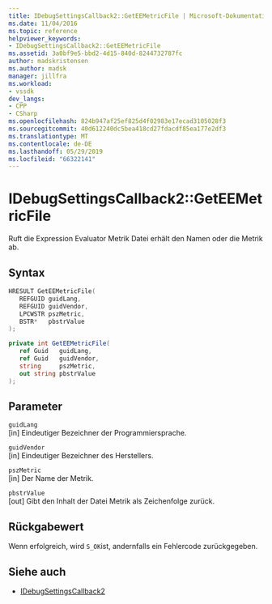 ```yaml
---
title: IDebugSettingsCallback2::GetEEMetricFile | Microsoft-Dokumentation
ms.date: 11/04/2016
ms.topic: reference
helpviewer_keywords:
- IDebugSettingsCallback2::GetEEMetricFile
ms.assetid: 3a0bf9e5-bbd2-4d15-840d-8244732787fc
author: madskristensen
ms.author: madsk
manager: jillfra
ms.workload:
- vssdk
dev_langs:
- CPP
- CSharp
ms.openlocfilehash: 824b947af25ef825d4f02983e17ecad3105028f3
ms.sourcegitcommit: 40d612240dc5bea418cd27fdacdf85ea177e2df3
ms.translationtype: MT
ms.contentlocale: de-DE
ms.lasthandoff: 05/29/2019
ms.locfileid: "66322141"
---
```

# <a name="idebugsettingscallback2geteemetricfile"></a>IDebugSettingsCallback2::GetEEMetricFile
Ruft die Expression Evaluator Metrik Datei erhält den Namen oder die Metrik ab.

## <a name="syntax"></a>Syntax

```cpp
HRESULT GetEEMetricFile(
   REFGUID guidLang,
   REFGUID guidVendor,
   LPCWSTR pszMetric,
   BSTR*   pbstrValue
);
```

```csharp
private int GetEEMetricFile(
   ref Guid   guidLang,
   ref Guid   guidVendor,
   string     pszMetric,
   out string pbstrValue
);
```

## <a name="parameters"></a>Parameter
`guidLang`\
[in] Eindeutiger Bezeichner der Programmiersprache.

`guidVendor`\
[in] Eindeutiger Bezeichner des Herstellers.

`pszMetric`\
[in] Der Name der Metrik.

`pbstrValue`\
[out] Gibt den Inhalt der Datei Metrik als Zeichenfolge zurück.

## <a name="return-value"></a>Rückgabewert
 Wenn erfolgreich, wird `S_OK`ist, andernfalls ein Fehlercode zurückgegeben.

## <a name="see-also"></a>Siehe auch
- [IDebugSettingsCallback2](../../../extensibility/debugger/reference/idebugsettingscallback2.md)